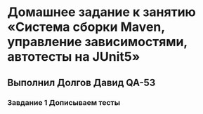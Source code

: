 # Домашнее задание к занятию «Система сборки Maven, управление зависимостями, автотесты на JUnit5»
## Выполнил Долгов Давид QA-53
### Завдание 1  Дописываем тесты